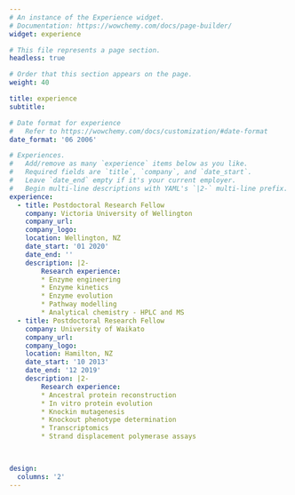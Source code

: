 ```yaml
---
# An instance of the Experience widget.
# Documentation: https://wowchemy.com/docs/page-builder/
widget: experience

# This file represents a page section.
headless: true

# Order that this section appears on the page.
weight: 40

title: experience
subtitle:

# Date format for experience
#   Refer to https://wowchemy.com/docs/customization/#date-format
date_format: '06 2006'

# Experiences.
#   Add/remove as many `experience` items below as you like.
#   Required fields are `title`, `company`, and `date_start`.
#   Leave `date_end` empty if it's your current employer.
#   Begin multi-line descriptions with YAML's `|2-` multi-line prefix.
experience:
  - title: Postdoctoral Research Fellow
    company: Victoria University of Wellington
    company_url:
    company_logo: 
    location: Wellington, NZ
    date_start: '01 2020'
    date_end: ''
    description: |2-
        Research experience:
        * Enzyme engineering
        * Enzyme kinetics
        * Enzyme evolution
        * Pathway modelling
        * Analytical chemistry - HPLC and MS      
  - title: Postdoctoral Research Fellow
    company: University of Waikato
    company_url:
    company_logo: 
    location: Hamilton, NZ
    date_start: '10 2013'
    date_end: '12 2019'
    description: |2-
        Research experience:
        * Ancestral protein reconstruction
        * In vitro protein evolution
        * Knockin mutagenesis
        * Knockout phenotype determination
        * Transcriptomics
        * Strand displacement polymerase assays

    

design:
  columns: '2'
---
```

